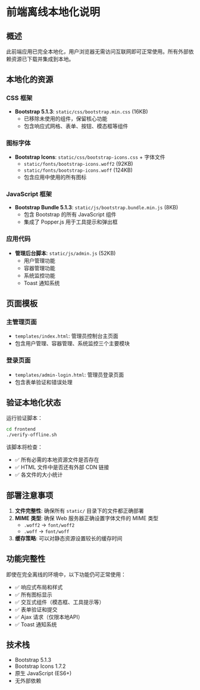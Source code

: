 # 前端离线本地化说明

## 概述
此前端应用已完全本地化，用户浏览器无需访问互联网即可正常使用。所有外部依赖资源已下载并集成到本地。

## 本地化的资源

### CSS 框架
- **Bootstrap 5.1.3**: `static/css/bootstrap.min.css` (16KB)
  - 已移除未使用的组件，保留核心功能
  - 包含响应式网格、表单、按钮、模态框等组件

### 图标字体
- **Bootstrap Icons**: `static/css/bootstrap-icons.css` + 字体文件
  - `static/fonts/bootstrap-icons.woff2` (92KB)
  - `static/fonts/bootstrap-icons.woff` (124KB)
  - 包含应用中使用的所有图标

### JavaScript 框架
- **Bootstrap Bundle 5.1.3**: `static/js/bootstrap.bundle.min.js` (8KB)
  - 包含 Bootstrap 的所有 JavaScript 组件
  - 集成了 Popper.js 用于工具提示和弹出框

### 应用代码
- **管理后台脚本**: `static/js/admin.js` (52KB)
  - 用户管理功能
  - 容器管理功能
  - 系统监控功能
  - Toast 通知系统

## 页面模板

### 主管理页面
- `templates/index.html`: 管理员控制台主页面
- 包含用户管理、容器管理、系统监控三个主要模块

### 登录页面
- `templates/admin-login.html`: 管理员登录页面
- 包含表单验证和错误处理

## 验证本地化状态

运行验证脚本：
```bash
cd frontend
./verify-offline.sh
```

该脚本将检查：
- ✅ 所有必需的本地资源文件是否存在
- ✅ HTML 文件中是否还有外部 CDN 链接
- ✅ 各文件的大小统计

## 部署注意事项

1. **文件完整性**: 确保所有 `static/` 目录下的文件都正确部署
2. **MIME 类型**: 确保 Web 服务器正确设置字体文件的 MIME 类型
   - `.woff2` → `font/woff2`
   - `.woff` → `font/woff`
3. **缓存策略**: 可以对静态资源设置较长的缓存时间

## 功能完整性

即使在完全离线的环境中，以下功能仍可正常使用：
- ✅ 响应式布局和样式
- ✅ 所有图标显示
- ✅ 交互式组件（模态框、工具提示等）
- ✅ 表单验证和提交
- ✅ Ajax 请求（仅限本地API）
- ✅ Toast 通知系统

## 技术栈
- Bootstrap 5.1.3
- Bootstrap Icons 1.7.2
- 原生 JavaScript (ES6+)
- 无外部依赖 